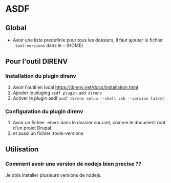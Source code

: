 # ASDF

## Global

- Avoir une liste predefinie pour tous les dossiers, il faut ajouter le fichier `.tool-versions` dans le `~` (HOME)


## Pour l'outil DIRENV

### Installation du plugin direnv
1. Avoir l'outil en local https://direnv.net/docs/installation.html
2. Ajouter le pluging `asdf plugin-add direnv` 
3. Activer le plugin asdf `asdf direnv setup --shell zsh --version latest`

### Configuration du plugin direnv
1. Avoir un fichier .envrc dans le dossier courant, comme le document root d'un projet Drupal.
2. et aussi un fichier .tools-versions

## Utilisation
### Comment avoir une version de nodejs bien precise ??
Je dois installer plusieurs versions de nodejs.




